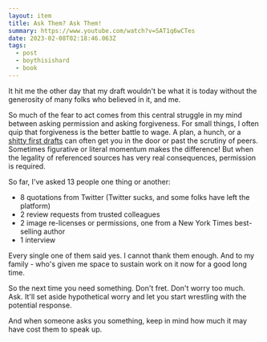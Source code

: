 ```yaml
---
layout: item
title: Ask Them? Ask Them!
summary: https://www.youtube.com/watch?v=SAT1q6wCTes
date: 2023-02-08T02:18:46.063Z
tags:
  - post
  - boythisishard
  - book
---
```

It hit me the other day that my draft wouldn't be what it is today without the generosity of many folks who believed in it, and me.

So much of the fear to act comes from this central struggle in my mind between asking permission and asking forgiveness. For small things, I often quip that forgiveness is the better battle to wage. A plan, a hunch, or a [shitty first drafts](https://brianmuenzenmeyer.com/posts/2022-shitty-first-drafts/)
 can often get you in the door or past the scrutiny of peers. Sometimes figurative or literal momentum makes the difference! But when the legality of referenced sources has very real consequences, permission is required.

So far, I've asked 13 people one thing or another:

* 8 quotations from Twitter (Twitter sucks, and some folks have left the platform) 
* 2 review requests from trusted colleagues
* 2 image re-licenses or permissions, one from a New York Times best-selling author
* 1 interview

Every single one of them said yes. I cannot thank them enough. And to my family - who's given me space to sustain work on it now for a good long time. 

So the next time you need something. Don't fret. Don't worry too much. Ask. It'll set aside hypothetical worry and let you start wrestling with the potential response.

And when someone asks you something, keep in mind how much it may have cost them to speak up.